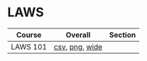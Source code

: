 # LAWS

| Course | Overall | Section |
| ------ | ------- | ------- |
| LAWS 101 | [csv](https://github.com/UCSD-Historical-Enrollment-Data/2025Winter/blob/main/overall/LAWS%20101.csv), [png](https://raw.githubusercontent.com/UCSD-Historical-Enrollment-Data/2025Winter/main/plot_overall/LAWS%20101.png), [wide](https://raw.githubusercontent.com/UCSD-Historical-Enrollment-Data/2025Winter/main/plot_overall_wide/LAWS%20101.png) |  |

